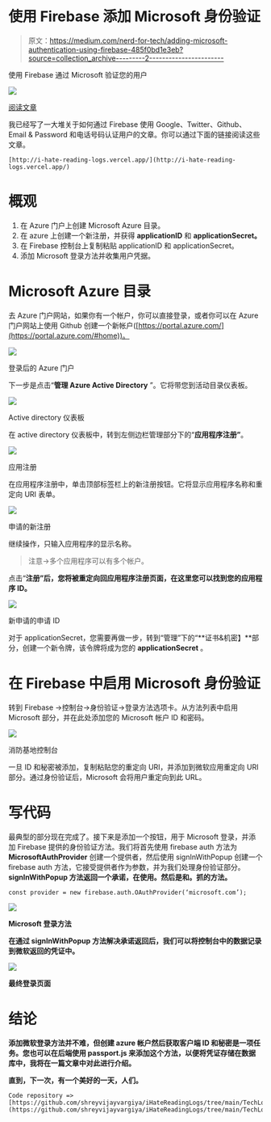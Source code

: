 # 使用 Firebase 添加 Microsoft 身份验证

> 原文：<https://medium.com/nerd-for-tech/adding-microsoft-authentication-using-firebase-485f0bd1e3eb?source=collection_archive---------2----------------------->

使用 Firebase 通过 Microsoft 验证您的用户

![](img/66c6f8ef4c6d696f7b40acbde643b2b0.png)

[阅读文章](http://i-hate-reading-logs.vercel.app/)

我已经写了一大堆关于如何通过 Firebase 使用 Google、Twitter、Github、Email & Password 和电话号码认证用户的文章。你可以通过下面的链接阅读这些文章。

```
[http://i-hate-reading-logs.vercel.app/](http://i-hate-reading-logs.vercel.app/)
```

# 概观

1.  在 Azure 门户上创建 Microsoft Azure 目录。
2.  在 azure 上创建一个新注册，并获得 **applicationID** 和 **applicationSecret。**
3.  在 Firebase 控制台上复制粘贴 applicationID 和 applicationSecret。
4.  添加 Microsoft 登录方法并收集用户凭据。

# Microsoft Azure 目录

去 Azure 门户网站，如果你有一个帐户，你可以直接登录，或者你可以在 Azure 门户网站上使用 Github 创建一个新帐户([https://portal.azure.com/](https://portal.azure.com/#home))。

![](img/6749bec4edaf138cc67f329554f9f376.png)

登录后的 Azure 门户

下一步是点击“**管理 Azure Active Directory** ”。它将带您到活动目录仪表板。

![](img/06301453039244373fd658e868aeaecf.png)

Active directory 仪表板

在 active directory 仪表板中，转到左侧边栏管理部分下的“**应用程序注册”**。

![](img/8dfae70b541b896bad4fcf700853a098.png)

应用注册

在应用程序注册中，单击顶部标签栏上的新注册按钮。它将显示应用程序名称和重定向 URI 表单。

![](img/fa03cca59326569060410af388a30749.png)

申请的新注册

继续操作，只输入应用程序的显示名称。

> 注意->多个应用程序可以有多个帐户。

点击“**注册”后，**您将被重定向回应用程序注册页面，在这里您可以找到您的**应用程序 ID。**

![](img/5a11e62c8fb84d16d1e4a92dc5f0042a.png)

新申请的申请 ID

对于 applicationSecret，您需要再做一步，转到“管理”下的“**证书&机密】**部分，创建一个新令牌，该令牌将成为您的 **applicationSecret** 。

# 在 Firebase 中启用 Microsoft 身份验证

转到 Firebase ->控制台->身份验证->登录方法选项卡。从方法列表中启用 Microsoft 部分，并在此处添加您的 Microsoft 帐户 ID 和密码。

![](img/3a293ca4d0406820c5bfa9841d4a17a3.png)

消防基地控制台

一旦 ID 和秘密被添加，复制粘贴您的重定向 URI，并添加到微软应用重定向 URI 部分。通过身份验证后，Microsoft 会将用户重定向到此 URL。

# **写代码**

最典型的部分现在完成了。接下来是添加一个按钮，用于 Microsoft 登录，并添加 Firebase 提供的身份验证方法。我们将首先使用 firebase auth 方法为 **MicrosoftAuthProvider** 创建一个提供者，然后使用 signInWithPopup 创建一个 firebase auth 方法，它接受提供者作为参数，并为我们处理身份验证部分。**signInWithPopup 方法返回一个承诺，在使用。**然后是**和。**抓**的方法。**

```
const provider = new firebase.auth.OAuthProvider(‘microsoft.com’);
```

**![](img/120cbdb40381d7766e463f6a6b685d37.png)**

**Microsoft 登录方法**

**在通过 **signInWithPopup** 方法解决承诺返回后，我们可以将控制台中的数据记录到微软返回的凭证中。**

**![](img/74583ae8e4af3d522733f31f5f5c0207.png)**

**最终登录页面**

# **结论**

**添加微软登录方法并不难，但创建 azure 帐户然后获取客户端 ID 和秘密是一项任务。您也可以在后端使用 passport.js 来添加这个方法，以便将凭证存储在数据库中，我将在一篇文章中对此进行介绍。**

**直到，下一次，有一个美好的一天，人们。**

```
Code repository => [https://github.com/shreyvijayvargiya/iHateReadingLogs/tree/main/TechLogs/MicrosoftAuthentication](https://github.com/shreyvijayvargiya/iHateReadingLogs/tree/main/TechLogs/MicrosoftAuthentication)
```